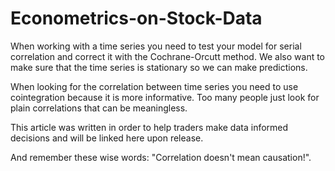 # Econometrics-on-Stock-Data

When working with a time series you need to test your model for serial correlation and correct it with the Cochrane-Orcutt method. We also want to make sure that the time series is stationary so we can make predictions.

When looking for the correlation between time series you need to use cointegration because it is more informative. Too many people just look for plain correlations that can be meaningless.

This article was written in order to help traders make data informed decisions and will be linked here upon release.

And remember these wise words: "Correlation doesn't mean causation!".
